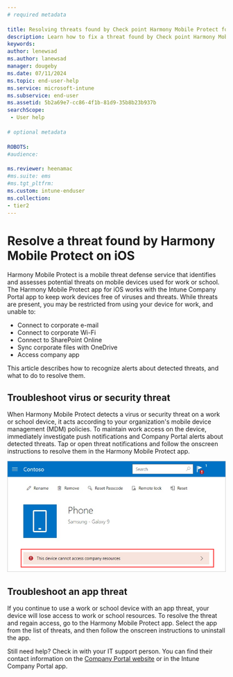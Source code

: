 ```yaml
---
# required metadata

title: Resolving threats found by Check point Harmony Mobile Protect for iOS | Microsoft Docs
description: Learn how to fix a threat found by Check point Harmony Mobile Protect for iOS.
keywords:
author: lenewsad
ms.author: lanewsad
manager: dougeby
ms.date: 07/11/2024
ms.topic: end-user-help
ms.service: microsoft-intune
ms.subservice: end-user
ms.assetid: 5b2a69e7-cc86-4f1b-81d9-35b8b23b937b
searchScope:
 - User help

# optional metadata

ROBOTS:  
#audience:

ms.reviewer: heenamac
#ms.suite: ems
#ms.tgt_pltfrm:
ms.custom: intune-enduser
ms.collection:
- tier2
---
```


# Resolve a threat found by Harmony Mobile Protect on iOS

Harmony Mobile Protect is a mobile threat defense service that identifies and assesses potential threats on mobile devices used for work or school. The Harmony Mobile Protect app for iOS works with the Intune Company Portal app to keep work devices free of viruses and threats. While threats are present, you may be restricted from using your device for work, and unable to:  

* Connect to corporate e-mail 
* Connect to corporate Wi-Fi
* Connect to SharePoint Online
* Sync corporate files with OneDrive
* Access company app

This article describes how to recognize alerts about detected threats, and what to do to resolve them.  

## Troubleshoot virus or security threat  
When Harmony Mobile Protect detects a virus or security threat on a work or school device, it acts according to your organization's mobile device management (MDM) policies. To maintain work access on the device, immediately investigate push notifications and Company Portal alerts about detected threats. Tap or open threat notifications and follow the onscreen instructions to resolve them in the Harmony Mobile Protect app.  

  ![Example screenshot of the Company Portal device page, showing the Harmony Mobile Protect warning.](./media/CP-lookout-virus-banner-1808.png)  

## Troubleshoot an app threat  

If you continue to use a work or school device with an app threat, your device will lose access to work or school resources. To resolve the threat and regain access, go to the Harmony Mobile Protect app. Select the app from the list of threats, and then follow the onscreen instructions to uninstall the app.  

Still need help? Check in with your IT support person. You can find their contact information on the [Company Portal website](https://go.microsoft.com/fwlink/?linkid=2010980) or in the Intune Company Portal app.  

